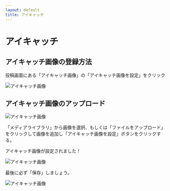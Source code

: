 ```yaml
---
layout: default
title: アイキャッチ
---
```


# アイキャッチ

## アイキャッチ画像の登録方法 

投稿画面にある「アイキャッチ画像」の「アイキャッチ画像を設定」をクリック

![アイキャッチ画像](./images/eyecatch_1.png)
 
## アイキャッチ画像のアップロード

![アイキャッチ画像](./images/eyecatch_2.png)

「メディアライブラリ」から画像を選択、もしくは「ファイルをアップロード」をクリックして画像を追加し「アイキャッチ画像を設定」ボタンをクリックする。  
  
アイキャッチ画像が設定されました！  

![アイキャッチ画像](./images/eyecatch_3.png)　　

最後に必ず「保存」しましょう。　　

![アイキャッチ画像](./images/eyecatch_4.png) 